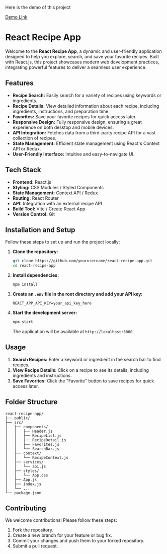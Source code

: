 Here is the demo of this project

[Demo Link](https://akash77-receipe-app.netlify.app/) 

# React Recipe App

Welcome to the **React Recipe App**, a dynamic and user-friendly application designed to help you explore, search, and save your favorite recipes. Built with React.js, this project showcases modern web development practices, integrating powerful features to deliver a seamless user experience.

## Features

- **Recipe Search:** Easily search for a variety of recipes using keywords or ingredients.
- **Recipe Details:** View detailed information about each recipe, including ingredients, instructions, and preparation time.
- **Favorites:** Save your favorite recipes for quick access later.
- **Responsive Design:** Fully responsive design, ensuring a great experience on both desktop and mobile devices.
- **API Integration:** Fetches data from a third-party recipe API for a vast collection of recipes.
- **State Management:** Efficient state management using React's Context API or Redux.
- **User-Friendly Interface:** Intuitive and easy-to-navigate UI.

## Tech Stack

- **Frontend:** React.js
- **Styling:** CSS Modules / Styled Components
- **State Management:** Context API / Redux
- **Routing:** React Router
- **API:** Integration with an external recipe API 
- **Build Tool:** Vite / Create React App
- **Version Control:** Git

## Installation and Setup

Follow these steps to set up and run the project locally:

1. **Clone the repository:**

   ```bash
   git clone https://github.com/yourusername/react-recipe-app.git
   cd react-recipe-app
   ```

2. **Install dependencies:**

   ```bash
   npm install
   ```

3. **Create an `.env` file in the root directory and add your API key:**

   ```env
   REACT_APP_API_KEY=your_api_key_here
   ```

4. **Start the development server:**

   ```bash
   npm start
   ```

   The application will be available at `http://localhost:3000`.

## Usage

1. **Search Recipes:** Enter a keyword or ingredient in the search bar to find recipes.
2. **View Recipe Details:** Click on a recipe to see its details, including ingredients and instructions.
3. **Save Favorites:** Click the "Favorite" button to save recipes for quick access later.

## Folder Structure

```
react-recipe-app/
├── public/
├── src/
│   ├── components/
│   │   ├── Header.js
│   │   ├── RecipeList.js
│   │   ├── RecipeDetail.js
│   │   ├── Favorites.js
│   │   └── SearchBar.js
│   ├── context/
│   │   └── RecipeContext.js
│   ├── services/
│   │   └── api.js
│   ├── styles/
│   │   └── App.css
│   ├── App.js
│   ├── index.js
│   └── ...
└── package.json
```

## Contributing

We welcome contributions! Please follow these steps:

1. Fork the repository.
2. Create a new branch for your feature or bug fix.
3. Commit your changes and push them to your forked repository.
4. Submit a pull request.


